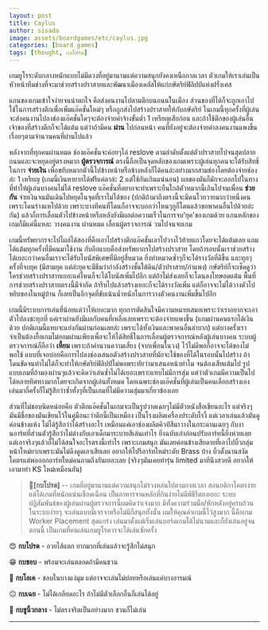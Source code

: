 ```yaml
---
layout: post
title: Caylus
author: sisada
image: assets/boardgames/etc/caylus.jpg
categories: [board games]
tags: [thought, กบโปรด]
---
```

เกมยูโรระดับกลางหนักแบบไม่มีดวงที่อยู่มานานแต่ความสนุกยังคงเหนือกาลเวลา ตัวเกมให้เราเล่นเป็นหัวหน้าทีมช่างที่จะมาช่วยสร้างปราสาทและพัฒนาเมืองเคลัสให้แก่กษัตริย์ฟิลิปป์แห่งฝรั่งเศส

แกนของเกมเข้าใจง่ายจนน่าตกใจ คือส่งคนงานไปตามตึกบนถนนในเมือง ส่วนของที่ได้ก็จะถูกเอาไปใช้ในการสร้างตึกเพื่อเพิ่มแอ๊คชั่นใหม่ๆ หรือถูกส่งไปสร้างปราสาทให้กับกษัตริย์ ในเกมนี้ทุกครั้งที่ผู้เล่นจะส่งคนงานไปลงช่องแอ๊คชั่นใดๆจะต้องจ่ายค่าจ้างขั้นต่ำ 1 เหรียญเสียก่อน และถ้าใช้ตึกของผู้เล่นอื่นเจ้าของที่สร้างตึกก็จะได้แต้ม แต่ว่าถ้ามีคน **ผ่าน** ไปก่อนหน้า คนที่ยังอยู่จะต้องจ่ายค่าลงคนงานแพงขึ้นเรื่อยๆตามจำนวนคนที่ผ่านไปแล้ว

หลังจากที่ทุกคนผ่านหมด ช่องแอ๊คชั่นจะค่อยๆไล่ reslove ตามลำดับตั้งแต่ตัวปราสาทไปจนสุดปลายถนนและจะหยุดอยู่ตรงหมาก **ผู้ตรวจการณ์** ตรงนี้ถือเป็นจุดหลักของเกมเพราะผู้เล่นทุกคนจะได้รับสิทธิ์ในการ **จ่ายเงิน** เพื่อขยับหมากตัวนี้ไปข้างหน้าหรือข้างหลังก็ได้คนล่ะอย่างมากสามช่องโดยต้องจ่ายช่องล่ะ 1 เหรียญ (เกมนี้เงินหายากได้ฟรีแค่ตาล่ะ 2 แต่ใช้กันเกินแน่นอน) ผลของมันก็มักจะออกไปในทางที่ทำให้ผู้เล่นบางคนไม่ได้ reslove แอ๊คชั่นที่อยากจะทำเพราะยืนใกล้ตัวหมากนี้เกินไปจนเพื่อน **ช่วยกัน** จ่ายเงินจนมันเดินไปหยุดในจุดที่เราไม่ได้ของ (ปกติถ้ามาถึงตรงนี้จะมีคนโวยวายมากว่าหนึ่งคนเพราะโดนร่างแหไปด้วย เพราะบางทีคนที่โดนก็อาจจะบอกว่าไหนๆกูก็โดนแล้วขอพาคนอื่นไปด้วยล่ะกัน) แล้วก็การเลื่อนตัวไปข้างหน้าหรือหลังยังมีผลต่อความเร็วในการจบ'ยุค'ของเกมด้วย แกนหลักของเกมก็มีแค่นี้แหละ วางคนงาน ผ่านหมด เลื่อนผู้ตรวจการณ์ วนไปจนจบเกม

เกมนี้ทรัพยากรจะไปโผล่ได้สองที่คือเอาไปสร้างตึกแอ๊คชั่นเอาไปวางไว้ท้ายแถวโดยจะได้แต้มเลย แถมได้แต้มทุกครั้งที่มีคนมาใช้งาน กับอีกแบบคือส่งทรัพยากรไปสร้างปราสาท โดยถ้ารอบนั้นเราช่วยสร้างได้เยอะกว่าคนอื่นเราจะได้รับโบนัสพิเศษที่มีอยู่สี่หมวด ยิ่งทำหมวดซ้ำๆก็จะได้รางวัลที่ดีขึ้น และทุกๆครั้งที่จบยุค (มีสามยุค แต่ล่ะยุคจะมีธีมว่ากำลังสร้างชั้นใต้ดิน/ตัวปราสาท/กำแพง) กษัตริย์ก็จะเช็คดูว่าใครช่วยสร้างปราสาทเยอะแค่ไหนก็จะได้โบนัสเพิ่มไปอีก แต่ถ้าไม่ส่งเลยก็จะโดนลงโทษลดแต้ม พื้นที่การช่วยสร้างปราสาทตรงนี้มีจำกัด ถ้ารีบไปแล้วสร้างเยอะก็จะได้รางวัลเพิ่ม แต่ก็อาจจะไม่ได้วางตัวไปหยิบของในหมู่บ้าน ก็เลยเป็นอีกจุดที่ขับเน้นน้ำหนักในการวางตัวคนงานเพิ่มขึ้นไปอีก

เกมนี้มีระบบการเล่นที่น้อยแต่ว่าให้เยอะมาก ทุกการตัดสินใจมีความหมายเสมอเพราะว่าเราอยากจะเอาตัวไปลงซะทุกที่ แค่เราผ่านยังมีผลกับคนที่เหลือเลยเพราะจะต้องจ่ายแพงขึ้น (แถมผ่านคนแรกได้เงินด้วย ปกติเกมนี้แทบจะแย่งกันผ่านก่อนเลยล่ะ เพราะได้ทั้งเงินและพาคนอื่นลำบาก) แต่บางครั้งเราจำเป็นต้องยื้อเกมไม่ยอมผ่านเพียงเพื่อจะให้ได้สิทธิ์ในการเลื่อนผู้ตรวจการณ์หลังผู้เล่นบางคน ระบบผู้ตรวจการณ์ก็ถือว่า **เหี้ยม** เพราะถ้าคำนวนความเสี่ยง (จากเพื่อนในวง) ไว้ไม่ดีพอก็อาจจะได้ของไม่พอใช้ แบบที่เจอบ่อยคือการไปลงช่องเสนอตัวสร้างปราสาทที่มักจะใช้ของที่ได้ในรอบนั้นไปสร้าง ถ้าโดนขัดจนทำไม่ได้ก็จะทำให้กษัตริย์ฟิลิปป์ไม่พอพระทัยว่ามาเสนอหน้าทำไม จนต้องเสียแต้มไป รูปแบบเกมที่ถ้ามองผ่านๆแล้วจะคิดว่าเล่นซ้ำไม่ได้เยอะเพราะแทบไม่มีการสุ่ม แต่ว่าตัวเกมมีความเป็นไปได้หลายทิศทางมากโดยจะเกิดจากผู้เล่นทั้งหมด โดยเฉพาะช่องแอ๊คชั่นที่ผู้เล่นเป็นคนเลือกสร้างเอง เล่นมากี่ครั้งก็ไม่รู้สึกว่าซ้ำทั้งๆที่เป็นเกมที่ไม่มีความสุ่มมาเกี่ยวข้องเลย

ส่วนที่ไม่ชอบนิดหน่อยคือ ตัวตึกแอ๊คชั่นในเกมจะเป็นรูปวาดเฉยๆไม่มีตัวหนังสือเขียนอะไร แต่จริงๆมันมีชื่อของมันเขียนไว้ในคู่มือนะว่าตึกนี้เป็นเหมือง เป็นโรงผลิตเครื่องประดับไรงี้ แต่เวลาเล่นแล้วมันดูค่อนข้างแห้ง ไม่ได้รู้สึกว่าได้สร้างอะไร เหมือนแค่เอาช่องผลิตคิวป์สีมาวางในกระดานเฉยๆ กับงานอาร์ทที่ส่วนตัวรู้สึกว่าไม่ต่างกับเอาเด็กมาระบายสีเล่นเท่าไร ยิ่งฉบับเก่าก่อนปรับอาร์ทนี้ยิ่งห่วยเลย แต่เอาจริงๆแล้วก็ไม่ได้สนใจอะไรตรงนี้เท่าไร เพราะเกมสนุก มันเลยค่อนข้างเสียดายที่เอาไปบิ้วกลุ่มหน้าใหม่ยากเพราะมันไม่ดึงดูดเอาเสียเลย อยากให้ไปรีอาร์ทใหม่ระดับ Brass บ้าง บิ้วตั้งนานสงัดโคตรแต่พอออกอาร์ทใหม่คนถามถึงกันเยอะเลย (จริงๆมันเคยทำรุ่น limited มาทีนึงสวยดี อยากให้เอามาทำ KS ใหม่เหมือนกัน)

> 🐸**[กบโปรด]** -- เกมที่อยู่มานานแต่ความสนุกไม่ร่วงหล่นไปตามกาลเวลา สอนกติกาโคตรง่ายแต่ได้เกมที่หนักแน่นเชือดเฉือน เป็นอาหารจานหลักที่กินง่ายไม่มีพิธีรีตองเยอะ ระบบปฏิสัมพันธ์ของผู้เล่นผ่านผู้ตรวจการนี้ผมคิดว่าเจ๋งมาก มีทั้งความร่วมมือ/หักหลังอยู่ครบถ้วนในระบบง่ายๆ จะเล่นแบบมีเจรจาหรือไม่มีก็สนุกทั้งนั้น ผมให้คุณค่าเกมนี้ไว้สูงมาก นี้คือเกม Worker Placement สุดแกร่ง เล่นมาตั้งแต่เริ่มเล่นบอร์ดเกมได้ไม่นานและก็ยังเล่นอยู่จนตอนนี้ เป็นเกมที่คนเล่นเกมยูโรควรจะได้เล่นซักครั้ง


😍 **กบโปรด** - อวยไส้แตก ยากมากที่เล่นแล้วจะรู้สึกไม่สนุก

😁 **กบชอบ** - พร้อมจะเล่นตลอดถ้ามีคนชวน

🙂 **กบโอเค** - ชอบในบางแง่มุม แต่อาจจะเล่นไม่บ่อยหรือเล่นแค่บางอารมณ์

😐 **กบเฉย** - ไม่ได้เกลียดอะไร ถ้าไม่มีตัวเลือกอื่นก็เล่นได้อยู่

🖕 **กบชูนิ้วกลาง** - ไม่ตรงจริตเป็นอย่างมาก ชวนก็ไม่เล่น



---
